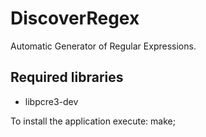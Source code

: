 # DiscoverRegex
Automatic Generator of Regular Expressions.

## Required libraries

* libpcre3-dev

To install the application execute:
    make;
